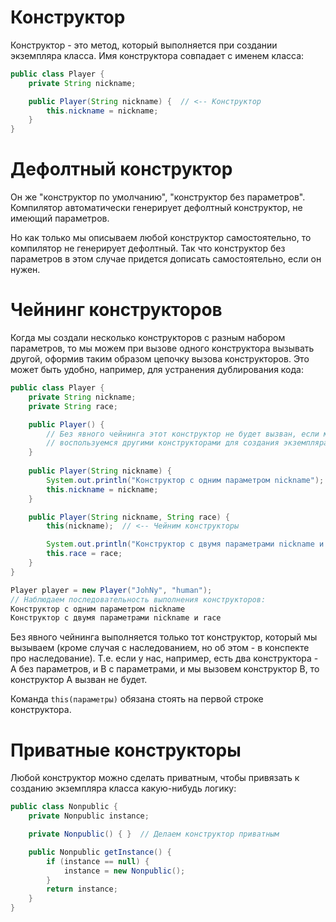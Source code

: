 # Конструктор

Конструктор - это метод, который выполняется при создании экземпляра класса. Имя конструктора совпадает с именем класса:

```java
public class Player {
    private String nickname;

    public Player(String nickname) {  // <-- Конструктор
        this.nickname = nickname;
    }
}
```

# Дефолтный конструктор

Он же "конструктор по умолчанию", "конструктор без параметров". Компилятор автоматически генерирует дефолтный конструктор, не имеющий параметров.

Но как только мы описываем любой конструктор самостоятельно, то компилятор не генерирует дефолтный. Так что конструктор без параметров в этом случае придется дописать самостоятельно, если он нужен.

# Чейнинг конструкторов

Когда мы создали несколько конструкторов с разным набором параметров, то мы можем при вызове одного конструктора вызывать другой, оформив таким образом цепочку вызова конструкторов. Это может быть удобно, например, для устранения дублирования кода:

```java
public class Player {
    private String nickname;
    private String race;

    public Player() {
        // Без явного чейнинга этот конструктор не будет вызван, если мы
        // воспользуемся другими конструкторами для создания экземпляра класса
    }
    
    public Player(String nickname) {
        System.out.println("Конструктор с одним параметром nickname");
        this.nickname = nickname;
    }

    public Player(String nickname, String race) {
        this(nickname);  // <-- Чейним конструкторы

        System.out.println("Конструктор с двумя параметрами nickname и race");
        this.race = race;
    }
}

Player player = new Player("JohNy", "human");
// Наблюдаем последовательность выполнения конструкторов:
Конструктор с одним параметром nickname
Конструктор с двумя параметрами nickname и race
```

Без явного чейнинга выполняется только тот конструктор, который мы вызываем (кроме случая с наследованием, но об этом - в конспекте про наследование). Т.е. если у нас, например, есть два конструктора - А без параметров, и В с параметрами, и мы вызовем конструктор В, то конструктор А вызван не будет.

Команда `this(параметры)` обязана стоять на первой строке конструктора.

# Приватные конструкторы

Любой конструктор можно сделать приватным, чтобы привязать к созданию экземпляра класса какую-нибудь логику:

```java
public class Nonpublic {
    private Nonpublic instance;

    private Nonpublic() { }  // Делаем конструктор приватным

    public Nonpublic getInstance() {
        if (instance == null) {
            instance = new Nonpublic();
        }
        return instance;
    }
}
```

